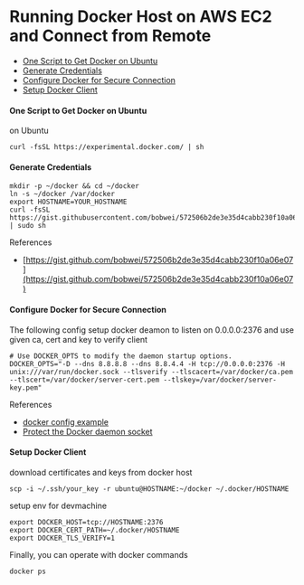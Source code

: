# Running Docker Host on AWS EC2 and Connect from Remote

* [One Script to Get Docker on Ubuntu](#one-script-to-get-docker-on-ubuntu)
* [Generate Credentials](#generate-credentials)
* [Configure Docker for Secure Connection](#configure-docker-for-secure-connection)
* [Setup Docker Client](#setup-docker-client)


#### One Script to Get Docker on Ubuntu

on Ubuntu
```
curl -fsSL https://experimental.docker.com/ | sh
```


#### Generate Credentials

```
mkdir -p ~/docker && cd ~/docker
ln -s ~/docker /var/docker
export HOSTNAME=YOUR_HOSTNAME
curl -fsSL https://gist.githubusercontent.com/bobwei/572506b2de3e35d4cabb230f10a06e07/raw/a5c0e499f71b13be69a70b2e06cb8f8708db2255/generate_docker_cert.sh | sudo sh
```

References

* [https://gist.github.com/bobwei/572506b2de3e35d4cabb230f10a06e07](https://gist.github.com/bobwei/572506b2de3e35d4cabb230f10a06e07)


#### Configure Docker for Secure Connection

The following config setup docker deamon to listen on 0.0.0.0:2376 and use given ca, cert and key to verify client

```
# Use DOCKER_OPTS to modify the daemon startup options.
DOCKER_OPTS="-D --dns 8.8.8.8 --dns 8.8.4.4 -H tcp://0.0.0.0:2376 -H unix:///var/run/docker.sock --tlsverify --tlscacert=/var/docker/ca.pem --tlscert=/var/docker/server-cert.pem --tlskey=/var/docker/server-key.pem"
```

References

* [docker config example](./docker_config)
* [Protect the Docker daemon socket](https://docs.docker.com/engine/security/https/)


#### Setup Docker Client

download certificates and keys from docker host
```
scp -i ~/.ssh/your_key -r ubuntu@HOSTNAME:~/docker ~/.docker/HOSTNAME
```

setup env for devmachine
```
export DOCKER_HOST=tcp://HOSTNAME:2376
export DOCKER_CERT_PATH=~/.docker/HOSTNAME
export DOCKER_TLS_VERIFY=1
```

Finally, you can operate with docker commands
```
docker ps
```
